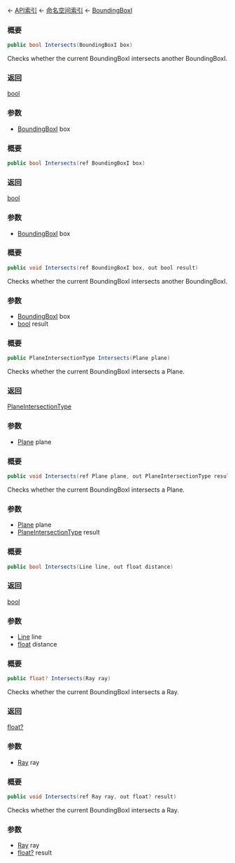 ← [API索引](Api-Index) ← [命名空间索引](Namespace-Index) ← [BoundingBoxI](VRageMath.BoundingBoxI)

### 概要

```csharp
public bool Intersects(BoundingBoxI box)
```

Checks whether the current BoundingBoxI intersects another BoundingBoxI.

### 返回

[bool](https://docs.microsoft.com/en-us/dotnet/api/System.Boolean?view=netframework-4.6)

### 参数

* [BoundingBoxI](VRageMath.BoundingBoxI) box
### 概要

```csharp
public bool Intersects(ref BoundingBoxI box)
```



### 返回

[bool](https://docs.microsoft.com/en-us/dotnet/api/System.Boolean?view=netframework-4.6)



### 参数

* [BoundingBoxI](VRageMath.BoundingBoxI) box
### 概要

```csharp
public void Intersects(ref BoundingBoxI box, out bool result)
```

Checks whether the current BoundingBoxI intersects another BoundingBoxI.

### 参数

* [BoundingBoxI](VRageMath.BoundingBoxI) box
* [bool](https://docs.microsoft.com/en-us/dotnet/api/System.Boolean?view=netframework-4.6) result
### 概要

```csharp
public PlaneIntersectionType Intersects(Plane plane)
```

Checks whether the current BoundingBoxI intersects a Plane.

### 返回

[PlaneIntersectionType](VRageMath.PlaneIntersectionType)

### 参数

* [Plane](VRageMath.Plane) plane
### 概要

```csharp
public void Intersects(ref Plane plane, out PlaneIntersectionType result)
```

Checks whether the current BoundingBoxI intersects a Plane.

### 参数

* [Plane](VRageMath.Plane) plane
* [PlaneIntersectionType](VRageMath.PlaneIntersectionType) result
### 概要

```csharp
public bool Intersects(Line line, out float distance)
```



### 返回

[bool](https://docs.microsoft.com/en-us/dotnet/api/System.Boolean?view=netframework-4.6)



### 参数

* [Line](VRageMath.Line) line
* [float](https://docs.microsoft.com/en-us/dotnet/api/System.Single?view=netframework-4.6) distance
### 概要

```csharp
public float? Intersects(Ray ray)
```

Checks whether the current BoundingBoxI intersects a Ray.

### 返回

[float?](https://docs.microsoft.com/en-us/dotnet/api/System.Nullable-1?view=netframework-4.6)

### 参数

* [Ray](VRageMath.Ray) ray
### 概要

```csharp
public void Intersects(ref Ray ray, out float? result)
```

Checks whether the current BoundingBoxI intersects a Ray.

### 参数

* [Ray](VRageMath.Ray) ray
* [float?](https://docs.microsoft.com/en-us/dotnet/api/System.Nullable-1?view=netframework-4.6) result
